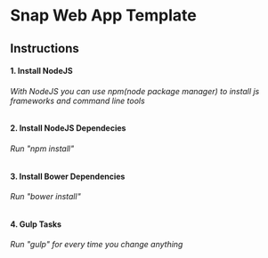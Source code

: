 <h1>Snap Web App Template</h1>

<h2>Instructions</h2>
	
<h4>1. Install NodeJS</h4>
<h6>With NodeJS you can use npm(node package manager) to install js frameworks and command line tools</h6>

<h4>2. Install NodeJS Dependecies</h4>
<h6>Run "npm install"</h6>

<h4>3. Install Bower Dependencies</h4>
<h6>Run "bower install"</h6>

<h4>4. Gulp Tasks</h4>
<h6>Run "gulp" for every time you change anything</h6>
